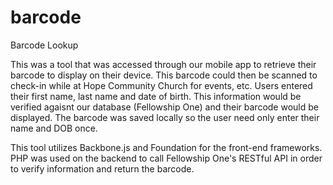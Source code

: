 barcode
=======

Barcode Lookup

This was a tool that was accessed through our mobile app to retrieve their barcode to display on their device. This barcode could then be scanned to check-in while at Hope Community Church for events, etc. Users entered their first name, last name and date of birth. This information would be verified agaisnt our database (Fellowship One) and their barcode would be displayed.  The barcode was saved locally so the user need only enter their name and DOB once.

This tool utilizes Backbone.js and Foundation for the front-end frameworks. PHP was used on the backend to call Fellowship One's RESTful API in order to verify information and return the barcode.
